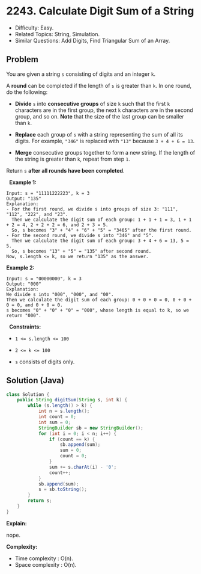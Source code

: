 # 2243. Calculate Digit Sum of a String

- Difficulty: Easy.
- Related Topics: String, Simulation.
- Similar Questions: Add Digits, Find Triangular Sum of an Array.

## Problem

You are given a string ```s``` consisting of digits and an integer ```k```.

A **round** can be completed if the length of ```s``` is greater than ```k```. In one round, do the following:


	
- **Divide** ```s``` into **consecutive groups** of size ```k``` such that the first ```k``` characters are in the first group, the next ```k``` characters are in the second group, and so on. **Note** that the size of the last group can be smaller than ```k```.
	
- **Replace** each group of ```s``` with a string representing the sum of all its digits. For example, ```"346"``` is replaced with ```"13"``` because ```3 + 4 + 6 = 13```.
	
- **Merge** consecutive groups together to form a new string. If the length of the string is greater than ```k```, repeat from step ```1```.


Return ```s``` **after all rounds have been completed**.

 
**Example 1:**

```
Input: s = "11111222223", k = 3
Output: "135"
Explanation: 
- For the first round, we divide s into groups of size 3: "111", "112", "222", and "23".
  ​​​​​Then we calculate the digit sum of each group: 1 + 1 + 1 = 3, 1 + 1 + 2 = 4, 2 + 2 + 2 = 6, and 2 + 3 = 5. 
  So, s becomes "3" + "4" + "6" + "5" = "3465" after the first round.
- For the second round, we divide s into "346" and "5".
  Then we calculate the digit sum of each group: 3 + 4 + 6 = 13, 5 = 5. 
  So, s becomes "13" + "5" = "135" after second round. 
Now, s.length <= k, so we return "135" as the answer.
```

**Example 2:**

```
Input: s = "00000000", k = 3
Output: "000"
Explanation: 
We divide s into "000", "000", and "00".
Then we calculate the digit sum of each group: 0 + 0 + 0 = 0, 0 + 0 + 0 = 0, and 0 + 0 = 0. 
s becomes "0" + "0" + "0" = "000", whose length is equal to k, so we return "000".
```

 
**Constraints:**


	
- ```1 <= s.length <= 100```
	
- ```2 <= k <= 100```
	
- ```s``` consists of digits only.



## Solution (Java)

```java
class Solution {
    public String digitSum(String s, int k) {
        while (s.length() > k) {
            int n = s.length();
            int count = 0;
            int sum = 0;
            StringBuilder sb = new StringBuilder();
            for (int i = 0; i < n; i++) {
                if (count == k) {
                    sb.append(sum);
                    sum = 0;
                    count = 0;
                }
                sum += s.charAt(i) - '0';
                count++;
            }
            sb.append(sum);
            s = sb.toString();
        }
        return s;
    }
}
```

**Explain:**

nope.

**Complexity:**

* Time complexity : O(n).
* Space complexity : O(n).
